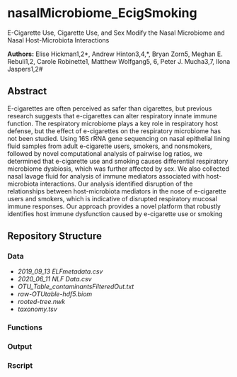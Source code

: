 # nasalMicrobiome_EcigSmoking
E-Cigarette Use, Cigarette Use, and Sex Modify the Nasal Microbiome and Nasal Host-Microbiota Interactions

**Authors:**  Elise Hickman1,2*, Andrew Hinton3,4,*, Bryan Zorn5, Meghan E. Rebuli1,2, Carole Robinette1, Matthew Wolfgang5, 6, Peter J. Mucha3,7, Ilona Jaspers1,2#

## Abstract
E-cigarettes are often perceived as safer than cigarettes, but previous research suggests that e-cigarettes can alter respiratory innate immune function. The respiratory microbiome plays a key role in respiratory host defense, but the effect of e-cigarettes on the respiratory microbiome has not been studied. Using 16S rRNA gene sequencing on nasal epithelial lining fluid samples from adult e-cigarette users, smokers, and nonsmokers, followed by novel computational analysis of pairwise log ratios, we determined that e-cigarette use and smoking causes differential respiratory microbiome dysbiosis, which was further affected by sex. We also collected nasal lavage fluid for analysis of immune mediators associated with host-microbiota interactions. Our analysis identified disruption of the relationships between host-microbiota mediators in the nose of e-cigarette users and smokers, which is indicative of disrupted respiratory mucosal immune responses. Our approach provides a novel platform that robustly identifies host immune dysfunction caused by e-cigarette use or smoking

## Repository Structure
### Data
- *2019_09_13 ELFmetadata.csv*           
- *2020_06_11 NLF Data.csv*              
- *OTU_Table_contaminantsFilteredOut.txt*
- *raw-OTUtable-hdf5.biom*               
- *rooted-tree.nwk*                      
- *taxonomy.tsv* 

### Functions

### Output

### Rscript
